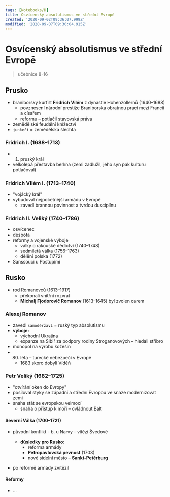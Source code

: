 ```yaml
---
tags: [Notebooks/D]
title: Osvícenský absolutismus ve střední Evropě
created: '2020-09-02T09:36:07.999Z'
modified: '2020-09-07T09:30:04.915Z'
---
```


# Osvícenský absolutismus ve střední Evropě
> učebnice 8-16
## Prusko
- braniborský kurfiřt __Fridrich Vilém__ z dynastie Hohenzollernů (1640–1688)
  - povznesení národní prestiže Braniborska obratnou prací mezi Francií a císařem
  - reformu – potlačil stavovská práva
- zemědělské feudální knížectví
- `junkeři` = zemědělská šlechta

### Fridrich I. (1688–1713)
- 1. pruský král
- velkolepá přestavba berlína (zemi zadlužil, jeho syn pak kulturu potlačoval)
### Fridrich Vilém I. (1713–1740)
- "vojácký král"
- vybudoval nejpočetnější armádu v Evropě
  - zavedl brannou povinnost a tvrdou dusciplínu
### Fridrich II. Veliký (1740–1786)
- osvícenec
- despota
- reformy a vojenské výboje
  - války o rakouské dědictví (1740–1748)
  - sedmiletá válka (1756–1763)
  - dělění polska (1772)
- Sanssouci u Postupimi
## Rusko
- rod Romanovců (1613–1917)
  - překonali vnitřní rozvrat
  - __Michalj Fjodorovič Romanov__ (1613–1645) byl zvolen carem
### Alexej Romanov
- zavedl `samoděržaví` = ruský typ absolutismu
- __výboje:__ 
  - východní Ukrajina
  - expanze na Sibiř za podpory rodiny Stroganovových – hledali střibro
- monopol na výrobu kožešin
- 80. léta – turecké nebezpečí v Evropě
  - 1683 skoro dobyli Víděň
### Petr Veliký (1682–1725)
- "otvírání oken do Evropy"
- posíloval styky se západní a střední Evropou ve snaze modernizovat zemi
- snaha stát se evropskou velmocí
  - snaha o přístup k moři – ovládnout Balt
#### Severní Válka (1700–1721)
- původní konflikt - b. u Narvy – vítězí Švédové
  - __důsledky pro Rusko:__
    - reforma armády
    -   __Petropavlovská pevnost__ (1703)
      - nové sídelní město – __Sankt-Petěrburg__

- po reformě armády zvítězil 
#### Reformy
- ...

